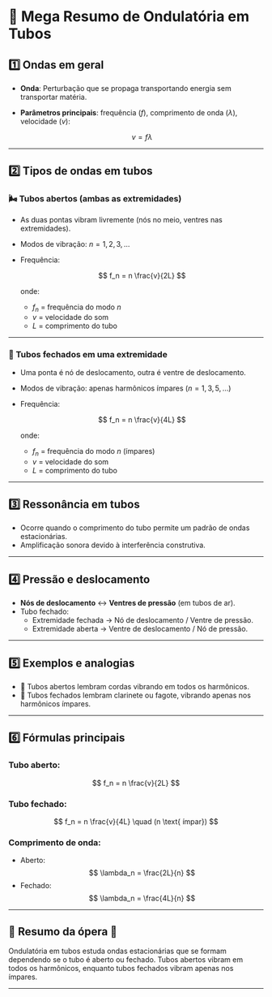 # 🌊 Mega Resumo de Ondulatória em Tubos

## 1️⃣ Ondas em geral

- **Onda**: Perturbação que se propaga transportando energia sem transportar matéria.
- **Parâmetros principais**: frequência ($f$), comprimento de onda ($\lambda$), velocidade ($v$):
  
  $$
  v = f \lambda
  $$

---

## 2️⃣ Tipos de ondas em tubos

### 🌬️ Tubos abertos (ambas as extremidades)

- As duas pontas vibram livremente (nós no meio, ventres nas extremidades).
- Modos de vibração: $n = 1, 2, 3, \ldots$
- Frequência:
  
  $$
  f_n = n \frac{v}{2L}
  $$

  onde:
  - $f_n$ = frequência do modo $n$
  - $v$ = velocidade do som
  - $L$ = comprimento do tubo

---

### 🎺 Tubos fechados em uma extremidade

- Uma ponta é nó de deslocamento, outra é ventre de deslocamento.
- Modos de vibração: apenas harmônicos ímpares ($n = 1, 3, 5, \ldots$)
- Frequência:
  
  $$
  f_n = n \frac{v}{4L}
  $$

  onde:
  - $f_n$ = frequência do modo $n$ (ímpares)
  - $v$ = velocidade do som
  - $L$ = comprimento do tubo

---

## 3️⃣ Ressonância em tubos

- Ocorre quando o comprimento do tubo permite um padrão de ondas estacionárias.
- Amplificação sonora devido à interferência construtiva.

---

## 4️⃣ Pressão e deslocamento

- **Nós de deslocamento** ↔ **Ventres de pressão** (em tubos de ar).
- Tubo fechado:
  - Extremidade fechada → Nó de deslocamento / Ventre de pressão.
  - Extremidade aberta → Ventre de deslocamento / Nó de pressão.

---

## 5️⃣ Exemplos e analogias

- 🎸 Tubos abertos lembram cordas vibrando em todos os harmônicos.
- 🥁 Tubos fechados lembram clarinete ou fagote, vibrando apenas nos harmônicos ímpares.

---

## 6️⃣ Fórmulas principais

### Tubo aberto:
$$
f_n = n \frac{v}{2L}
$$

### Tubo fechado:
$$
f_n = n \frac{v}{4L} \quad (n \text{ ímpar})
$$

### Comprimento de onda:
- Aberto:
  $$
  \lambda_n = \frac{2L}{n}
  $$
- Fechado:
  $$
  \lambda_n = \frac{4L}{n}
  $$

---
## 🌟 Resumo da ópera 🌟

Ondulatória em tubos estuda ondas estacionárias que se formam dependendo se o tubo é aberto ou fechado. Tubos abertos vibram em todos os harmônicos, enquanto tubos fechados vibram apenas nos ímpares.

---
